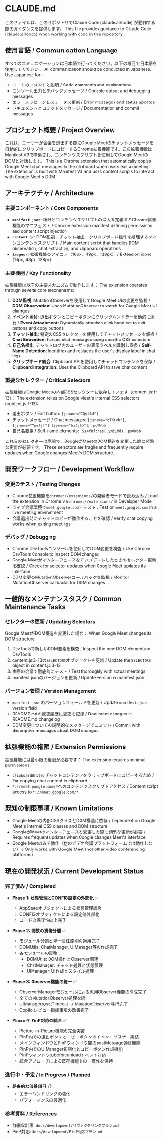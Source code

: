 # CLAUDE.md

このファイルは、このリポジトリでClaude Code (claude.ai/code) が動作する際のガイダンスを提供します。
This file provides guidance to Claude Code (claude.ai/code) when working with code in this repository.

## 使用言語 / Communication Language

すべてのコミュニケーションは日本語で行ってください。以下の項目で日本語を使用してください：
All communication should be conducted in Japanese. Use Japanese for:
- コードのコメントと説明 / Code comments and explanations
- コンソール出力とデバッグメッセージ / Console output and debugging messages
- エラーメッセージとステータス更新 / Error messages and status updates
- ドキュメントとコミットメッセージ / Documentation and commit messages

## プロジェクト概要 / Project Overview

これは、ユーザーが会議を退出する際にGoogle Meetのチャットメッセージを自動的にクリップボードにコピーするChrome拡張機能です。この拡張機能はManifest V3で構築され、コンテンツスクリプトを使用してGoogle MeetのDOMと対話します。
This is a Chrome extension that automatically copies Google Meet chat messages to the clipboard when users exit a meeting. The extension is built with Manifest V3 and uses content scripts to interact with Google Meet's DOM.

## アーキテクチャ / Architecture

### 主要コンポーネント / Core Components

- **`manifest.json`**: 権限とコンテンツスクリプトの注入を定義するChrome拡張機能のマニフェスト / Chrome extension manifest defining permissions and content script injection
- **`content.js`**: DOM監視、チャット抽出、クリップボード操作を処理するメインコンテンツスクリプト / Main content script that handles DOM observation, chat extraction, and clipboard operations
- **`images/`**: 拡張機能のアイコン（16px、48px、128px） / Extension icons (16px, 48px, 128px)

### 主要機能 / Key Functionality

拡張機能は以下の主要メカニズムで動作します：
The extension operates through several core mechanisms:

1. **DOM監視**: MutationObserverを使用してGoogle Meet UIの変更を監視 / **DOM Observation**: Uses MutationObserver to watch for Google Meet UI changes
2. **イベント添付**: 退出ボタンとコピーボタンにクリックハンドラーを動的に添付 / **Event Attachment**: Dynamically attaches click handlers to exit buttons and copy buttons
3. **チャット抽出**: 特定のCSSセレクターを使用してチャットメッセージを解析 / **Chat Extraction**: Parses chat messages using specific CSS selectors
4. **自己名検出**: チャットログ内のユーザーの表示ラベルを識別し置換 / **Self-Name Detection**: Identifies and replaces the user's display label in chat logs
5. **クリップボード統合**: Clipboard APIを使用してチャットコンテンツを保存 / **Clipboard Integration**: Uses the Clipboard API to save chat content

### 重要なセレクター / Critical Selectors

拡張機能はGoogle Meetの内部CSSセレクターに依存しています（content.js:1-13）：
The extension relies on Google Meet's internal CSS selectors (content.js:1-13):
- 退出ボタン / Exit button: `[jsname="CQylAd"]`
- チャットメッセージ / Chat messages: `[jsname="dTKtvb"]`, `[jsname="Ypafjf"] [jsname="biJjHb"]`, `.poVWob`
- 自己名要素 / Self-name elements: `.Ss4fHf:has(.ym5LMd) .poVWob`

これらのセレクターは脆弱で、GoogleがMeetのDOM構造を変更した際に頻繁な更新が必要です。
These selectors are fragile and frequently require updates when Google changes Meet's DOM structure.

## 開発ワークフロー / Development Workflow

### 変更のテスト / Testing Changes
- Chrome拡張機能を`chrome://extensions/`の開発者モードで読み込み / Load the extension in Chrome via `chrome://extensions/` in Developer Mode
- ライブ会議環境で`meet.google.com`でテスト / Test on `meet.google.com` in a live meeting environment
- 会議退出時にチャットコピーが動作することを確認 / Verify chat copying works when exiting meetings

### デバッグ / Debugging
- Chrome DevToolsコンソールを使用してDOM変更を検査 / Use Chrome DevTools Console to inspect DOM changes
- Google Meetがインターフェースをアップデートしたときのセレクター更新を確認 / Check for selector updates when Google Meet updates its interface
- DOM変更のMutationObserverコールバックを監視 / Monitor MutationObserver callbacks for DOM changes

## 一般的なメンテナンスタスク / Common Maintenance Tasks

### セレクターの更新 / Updating Selectors
Google MeetがDOM構造を変更した場合：
When Google Meet changes its DOM structure:
1. DevToolsで新しいDOM要素を検査 / Inspect the new DOM elements in DevTools
2. content.js:3-13の`SELECTORS`オブジェクトを更新 / Update the `SELECTORS` object in content.js:3-13
3. 実際の会議で徹底的にテスト / Test thoroughly with actual meetings
4. manifest.jsonのバージョンを更新 / Update version in manifest.json

### バージョン管理 / Version Management
- `manifest.json`のバージョンフィールドを更新 / Update `manifest.json` version field
- README.mdの変更履歴に変更を記録 / Document changes in README.md changelog
- DOM変更についての説明的なメッセージでコミット / Commit with descriptive messages about DOM changes

## 拡張機能の権限 / Extension Permissions

拡張機能には最小限の権限が必要です：
The extension requires minimal permissions:
- `clipboardWrite`: チャットコンテンツをクリップボードにコピーするため / For copying chat content to clipboard
- `*://meet.google.com/*`へのコンテンツスクリプトアクセス / Content script access to `*://meet.google.com/*`

## 既知の制限事項 / Known Limitations

- Google Meetの内部CSSクラスとDOM構造に依存 / Dependent on Google Meet's internal CSS classes and DOM structure
- GoogleがMeetのインターフェースを変更した際に頻繁な更新が必要 / Requires frequent updates when Google changes Meet's interface
- Google Meetのみで動作（他のビデオ会議プラットフォームでは動作しない） / Only works with Google Meet (not other video conferencing platforms)

## 現在の開発状況 / Current Development Status

### 完了済み / Completed
- **Phase 1: 状態管理とCONFIG設定の外部化** ✅
  - AppStateオブジェクトによる状態管理統合
  - CONFIGオブジェクトによる設定値外部化
  - コードの保守性向上完了

- **Phase 2: 関数の責務分離** ✅
  - モジュール分割と単一責任原則の適用完了
  - DOMUtils, ChatManager, UIManager等の作成完了
  - 各モジュールの責務：
    - DOMUtils: DOM操作とObserver関連
    - ChatManager: チャット処理と状態管理
    - UIManager: UI作成とスタイル処理

- **Phase 3: Observer機能の統一** ✅
  - ObserverManagerモジュールによる汎用Observer機能の作成完了
  - 全てのMutationObserver処理を統一
  - UIManagerのsetTimeout → MutationObserver移行完了
  - Copilotレビュー指摘事項の改善完了

- **Phase 4: PinP対応の統合** ✅
  - Picture-in-Picture機能の完全実装
  - PinP内での退出ボタンとコピーボタンのイベントリスナー実装
  - メインウィンドウとPinPウィンドウ間のpostMessage通信機能
  - PinP内でのUIManager初期化とコピーボタン作成機能
  - PinPウィンドウのbeforeunloadイベント対応
  - 統合アプローチによる既存機能との一貫性を保持

### 進行中・予定 / In Progress / Planned
- **将来的な改善項目** 📋
  - エラーハンドリングの強化
  - パフォーマンスの最適化

### 参考資料 / References
- 詳細な計画: `docs/development/リファクタリングプラン.md`
- PinP対応: `docs/development/PinP対応プラン.md`